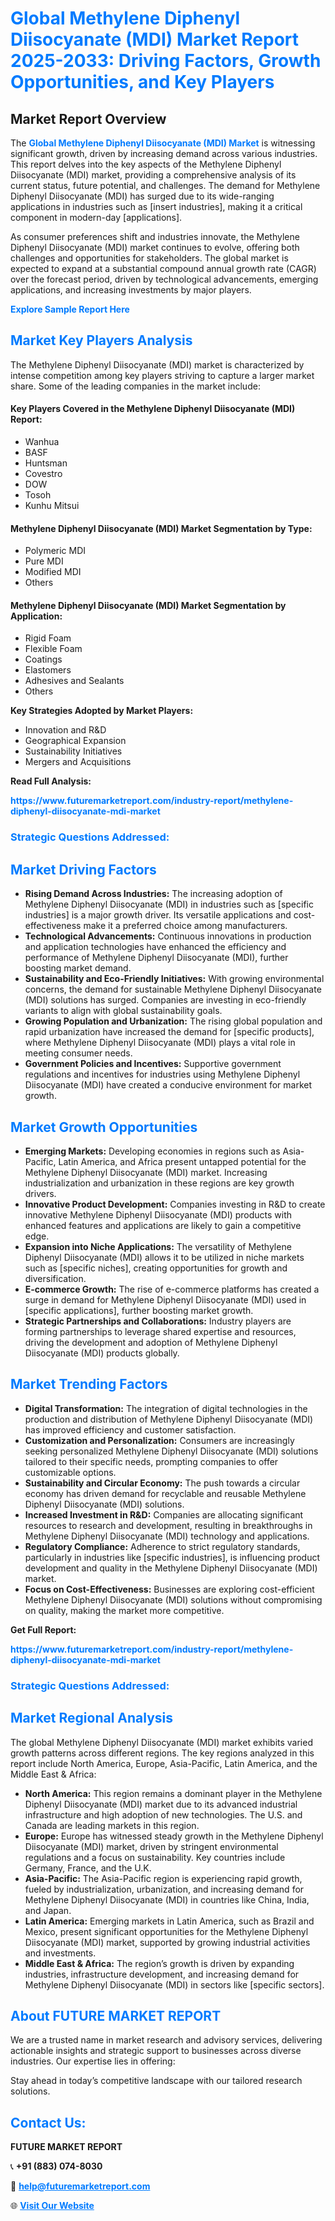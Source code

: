 <h1 style="color: #007BFF;">Global Methylene Diphenyl Diisocyanate (MDI) Market Report 2025-2033: Driving Factors, Growth Opportunities, and Key Players</h1>

<section id="overview">
<h2>Market Report Overview</h2>
<p>The <a href="https://www.futuremarketreport.com/industry-report/methylene-diphenyl-diisocyanate-mdi-market" style="color: #007BFF; text-decoration: none;"><strong>Global Methylene Diphenyl Diisocyanate (MDI) Market</strong></a> is witnessing significant growth, driven by increasing demand across various industries. This report delves into the key aspects of the Methylene Diphenyl Diisocyanate (MDI) market, providing a comprehensive analysis of its current status, future potential, and challenges. The demand for Methylene Diphenyl Diisocyanate (MDI) has surged due to its wide-ranging applications in industries such as [insert industries], making it a critical component in modern-day [applications].</p>
<p>As consumer preferences shift and industries innovate, the Methylene Diphenyl Diisocyanate (MDI) market continues to evolve, offering both challenges and opportunities for stakeholders. The global market is expected to expand at a substantial compound annual growth rate (CAGR) over the forecast period, driven by technological advancements, emerging applications, and increasing investments by major players.</p>
</section>

<section id="overview">
<p><a href="https://www.futuremarketreport.com/request-sample/reportId=28466" style="color: #007BFF; text-decoration: none;"><strong>Explore Sample Report Here</strong></a></p>
</section>

<section id="key-players">
<h2 style="color: #007BFF;">Market Key Players Analysis</h2>
<p>The Methylene Diphenyl Diisocyanate (MDI) market is characterized by intense competition among key players striving to capture a larger market share. Some of the leading companies in the market include:</p>
<h4>Key Players Covered in the Methylene Diphenyl Diisocyanate (MDI) Report:</h4>
<ul><li>Wanhua</li><li>BASF</li><li>Huntsman</li><li>Covestro</li><li>DOW</li><li>Tosoh</li><li>Kunhu Mitsui</li></ul>
<h4>Methylene Diphenyl Diisocyanate (MDI) Market Segmentation by Type:</h4>
<ul><li>Polymeric MDI</li><li>Pure MDI</li><li>Modified MDI</li><li>Others</li></ul>

<h4>Methylene Diphenyl Diisocyanate (MDI) Market Segmentation by Application:</h4>
<ul><li>Rigid Foam</li><li>Flexible Foam</li><li>Coatings</li><li>Elastomers</li><li>Adhesives and Sealants</li><li>Others</li></ul>
<p><strong>Key Strategies Adopted by Market Players:</strong></p>
<ul>
<li>Innovation and R&D</li>
<li>Geographical Expansion</li>
<li>Sustainability Initiatives</li>
<li>Mergers and Acquisitions</li>
</ul>
</section>

<section>
<p><strong>Read Full Analysis: </strong></p><a href="https://www.futuremarketreport.com/industry-report/methylene-diphenyl-diisocyanate-mdi-market" style="color: #007BFF; text-decoration: none;"><strong>https://www.futuremarketreport.com/industry-report/methylene-diphenyl-diisocyanate-mdi-market</strong></a>
<h3 style="color: #007BFF;">Strategic Questions Addressed:</h3>
</section>

<section id="driving-factors">
<h2 style="color: #007BFF;">Market Driving Factors</h2>
<ul>
<li><strong>Rising Demand Across Industries:</strong> The increasing adoption of Methylene Diphenyl Diisocyanate (MDI) in industries such as [specific industries] is a major growth driver. Its versatile applications and cost-effectiveness make it a preferred choice among manufacturers.</li>
<li><strong>Technological Advancements:</strong> Continuous innovations in production and application technologies have enhanced the efficiency and performance of Methylene Diphenyl Diisocyanate (MDI), further boosting market demand.</li>
<li><strong>Sustainability and Eco-Friendly Initiatives:</strong> With growing environmental concerns, the demand for sustainable Methylene Diphenyl Diisocyanate (MDI) solutions has surged. Companies are investing in eco-friendly variants to align with global sustainability goals.</li>
<li><strong>Growing Population and Urbanization:</strong> The rising global population and rapid urbanization have increased the demand for [specific products], where Methylene Diphenyl Diisocyanate (MDI) plays a vital role in meeting consumer needs.</li>
<li><strong>Government Policies and Incentives:</strong> Supportive government regulations and incentives for industries using Methylene Diphenyl Diisocyanate (MDI) have created a conducive environment for market growth.</li>
</ul>
</section>

<section id="growth-opportunities">
<h2 style="color: #007BFF;">Market Growth Opportunities</h2>
<ul>
<li><strong>Emerging Markets:</strong> Developing economies in regions such as Asia-Pacific, Latin America, and Africa present untapped potential for the Methylene Diphenyl Diisocyanate (MDI) market. Increasing industrialization and urbanization in these regions are key growth drivers.</li>
<li><strong>Innovative Product Development:</strong> Companies investing in R&D to create innovative Methylene Diphenyl Diisocyanate (MDI) products with enhanced features and applications are likely to gain a competitive edge.</li>
<li><strong>Expansion into Niche Applications:</strong> The versatility of Methylene Diphenyl Diisocyanate (MDI) allows it to be utilized in niche markets such as [specific niches], creating opportunities for growth and diversification.</li>
<li><strong>E-commerce Growth:</strong> The rise of e-commerce platforms has created a surge in demand for Methylene Diphenyl Diisocyanate (MDI) used in [specific applications], further boosting market growth.</li>
<li><strong>Strategic Partnerships and Collaborations:</strong> Industry players are forming partnerships to leverage shared expertise and resources, driving the development and adoption of Methylene Diphenyl Diisocyanate (MDI) products globally.</li>
</ul>
</section>

<section id="trending-factors">
<h2 style="color: #007BFF;">Market Trending Factors</h2>
<ul>
<li><strong>Digital Transformation:</strong> The integration of digital technologies in the production and distribution of Methylene Diphenyl Diisocyanate (MDI) has improved efficiency and customer satisfaction.</li>
<li><strong>Customization and Personalization:</strong> Consumers are increasingly seeking personalized Methylene Diphenyl Diisocyanate (MDI) solutions tailored to their specific needs, prompting companies to offer customizable options.</li>
<li><strong>Sustainability and Circular Economy:</strong> The push towards a circular economy has driven demand for recyclable and reusable Methylene Diphenyl Diisocyanate (MDI) solutions.</li>
<li><strong>Increased Investment in R&D:</strong> Companies are allocating significant resources to research and development, resulting in breakthroughs in Methylene Diphenyl Diisocyanate (MDI) technology and applications.</li>
<li><strong>Regulatory Compliance:</strong> Adherence to strict regulatory standards, particularly in industries like [specific industries], is influencing product development and quality in the Methylene Diphenyl Diisocyanate (MDI) market.</li>
<li><strong>Focus on Cost-Effectiveness:</strong> Businesses are exploring cost-efficient Methylene Diphenyl Diisocyanate (MDI) solutions without compromising on quality, making the market more competitive.</li>
</ul>
</section>

<section>
<p><strong>Get Full Report: </strong></p><a href="https://www.futuremarketreport.com/industry-report/methylene-diphenyl-diisocyanate-mdi-market" style="color: #007BFF; text-decoration: none;"><strong>https://www.futuremarketreport.com/industry-report/methylene-diphenyl-diisocyanate-mdi-market</strong></a>
<h3 style="color: #007BFF;">Strategic Questions Addressed:</h3>
</section>


<section id="regional-analysis">
<h2 style="color: #007BFF;">Market Regional Analysis</h2>
<p>The global Methylene Diphenyl Diisocyanate (MDI) market exhibits varied growth patterns across different regions. The key regions analyzed in this report include North America, Europe, Asia-Pacific, Latin America, and the Middle East & Africa:</p>
<ul>
<li><strong>North America:</strong> This region remains a dominant player in the Methylene Diphenyl Diisocyanate (MDI) market due to its advanced industrial infrastructure and high adoption of new technologies. The U.S. and Canada are leading markets in this region.</li>
<li><strong>Europe:</strong> Europe has witnessed steady growth in the Methylene Diphenyl Diisocyanate (MDI) market, driven by stringent environmental regulations and a focus on sustainability. Key countries include Germany, France, and the U.K.</li>
<li><strong>Asia-Pacific:</strong> The Asia-Pacific region is experiencing rapid growth, fueled by industrialization, urbanization, and increasing demand for Methylene Diphenyl Diisocyanate (MDI) in countries like China, India, and Japan.</li>
<li><strong>Latin America:</strong> Emerging markets in Latin America, such as Brazil and Mexico, present significant opportunities for the Methylene Diphenyl Diisocyanate (MDI) market, supported by growing industrial activities and investments.</li>
<li><strong>Middle East & Africa:</strong> The region’s growth is driven by expanding industries, infrastructure development, and increasing demand for Methylene Diphenyl Diisocyanate (MDI) in sectors like [specific sectors].</li>
</ul>
</section>

<footer>
<h2 style="color: #007BFF;">About FUTURE MARKET REPORT</h2>
<p>We are a trusted name in market research and advisory services, delivering actionable insights and strategic support to businesses across diverse industries. Our expertise lies in offering:</p>

<p>Stay ahead in today’s competitive landscape with our tailored research solutions.</p>

<h2 style="color: #007BFF;">Contact Us:</h2>
<p><strong>FUTURE MARKET REPORT</strong></p>
<p>📞 <strong>+91 (883) 074-8030</strong></p>
<p>📧 <strong><a href="mailto:help@futuremarketreport.com" style="color: #007BFF;">help@futuremarketreport.com</a></strong></p>
<p>🌐 <strong><a href="https://www.futuremarketreport.com/" style="color: #007BFF;">Visit Our Website</a></strong></p>
</footer>